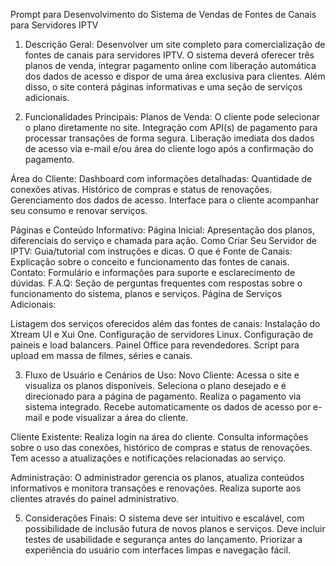 Prompt para Desenvolvimento do Sistema de Vendas de Fontes de Canais para Servidores IPTV

1. Descrição Geral:
Desenvolver um site completo para comercialização de fontes de canais para servidores IPTV. O sistema deverá oferecer três planos de venda, integrar pagamento online com liberação automática dos dados de acesso e dispor de uma área exclusiva para clientes. Além disso, o site conterá páginas informativas e uma seção de serviços adicionais.

2. Funcionalidades Principais:
Planos de Venda:
O cliente pode selecionar o plano diretamente no site.
Integração com API(s) de pagamento para processar transações de forma segura.
Liberação imediata dos dados de acesso via e-mail e/ou área do cliente logo após a confirmação do pagamento.


Área do Cliente:
Dashboard com informações detalhadas:
Quantidade de conexões ativas.
Histórico de compras e status de renovações.
Gerenciamento dos dados de acesso.
Interface para o cliente acompanhar seu consumo e renovar serviços.

Páginas e Conteúdo Informativo:
Página Inicial: Apresentação dos planos, diferenciais do serviço e chamada para ação.
Como Criar Seu Servidor de IPTV: Guia/tutorial com instruções e dicas.
O que é Fonte de Canais: Explicação sobre o conceito e funcionamento das fontes de canais.
Contato: Formulário e informações para suporte e esclarecimento de dúvidas.
F.A.Q: Seção de perguntas frequentes com respostas sobre o funcionamento do sistema, planos e serviços.
Página de Serviços Adicionais:

Listagem dos serviços oferecidos além das fontes de canais:
Instalação do Xtream UI e Xui One.
Configuração de servidores Linux.
Configuração de paineis e load balancers.
Painel Office para revendedores.
Script para upload em massa de filmes, séries e canais.

3. Fluxo de Usuário e Cenários de Uso:
Novo Cliente:
Acessa o site e visualiza os planos disponíveis.
Seleciona o plano desejado e é direcionado para a página de pagamento.
Realiza o pagamento via sistema integrado.
Recebe automaticamente os dados de acesso por e-mail e pode visualizar a área do cliente.

Cliente Existente:
Realiza login na área do cliente.
Consulta informações sobre o uso das conexões, histórico de compras e status de renovações.
Tem acesso a atualizações e notificações relacionadas ao serviço.

Administração:
O administrador gerencia os planos, atualiza conteúdos informativos e monitora transações e renovações.
Realiza suporte aos clientes através do painel administrativo.

5. Considerações Finais:
O sistema deve ser intuitivo e escalável, com possibilidade de inclusão futura de novos planos e serviços.
Deve incluir testes de usabilidade e segurança antes do lançamento.
Priorizar a experiência do usuário com interfaces limpas e navegação fácil.